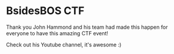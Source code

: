 # BsidesBOS CTF

Thank you John Hammond and his team had made this happen for everyone to have this amazing CTF event!

Check out his Youtube channel, it's awesome :)
